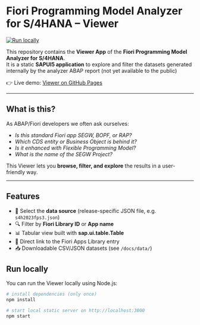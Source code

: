 # Fiori Programming Model Analyzer for S/4HANA – Viewer

[![Run locally](https://img.shields.io/badge/npm-start-green?logo=npm)](#run-locally)

This repository contains the **Viewer App** of the **Fiori Programming Model Analyzer for S/4HANA**.  
It is a static **SAPUI5 application** to explore and filter
the datasets generated internally by the analyzer ABAP report (not yet available to the public)

👉 Live demo: [Viewer on GitHub Pages](https://alespad.github.io/s4-fiori-model-analyzer/)

---

## What is this?

As ABAP/Fiori developers we often ask ourselves:

- *Is this standard Fiori app SEGW, BOPF, or RAP?*  
- *Which CDS entity or Business Object is behind it?*  
- *Is it enhanced with Flexible Programming Model?*  
- *What is the name of the SEGW Project?*  

This Viewer lets you **browse, filter, and explore** the results in a user-friendly way.

---

## Features

- 📂 Select the **data source** (release-specific JSON file, e.g. `s4h2023fps3.json`)  
- 🔍 Filter by **Fiori Library ID** or **App name**  
- 📊 Tabular view built with **sap.ui.table.Table**  
- 🔗 Direct link to the Fiori Apps Library entry  
- 📥 Downloadable CSV/JSON datasets (see `/docs/data/`)

## Run locally

You can run the Viewer locally using Node.js:

```bash
# install dependencies (only once)
npm install

# start local static server on http://localhost:3000
npm start



